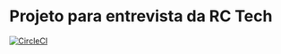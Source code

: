 # Projeto para entrevista da RC Tech

[![CircleCI](https://circleci.com/gh/rodrigondec/rctech.svg?style=svg)](https://circleci.com/gh/rodrigondec/rctech)

